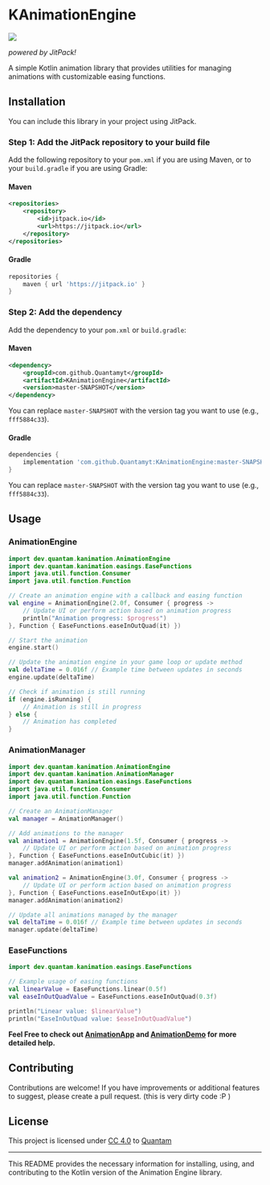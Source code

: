 # KAnimationEngine

[![](https://jitpack.io/v/Quantamyt/KAnimationEngine.svg)](https://jitpack.io/#Quantamyt/KAnimationEngine)

*powered by JitPack!*

A simple Kotlin animation library that provides utilities for managing animations with customizable easing functions.

## Installation

You can include this library in your project using JitPack.

### Step 1: Add the JitPack repository to your build file

Add the following repository to your `pom.xml` if you are using Maven, or to your `build.gradle` if you are using Gradle:

#### Maven

```xml
<repositories>
    <repository>
        <id>jitpack.io</id>
        <url>https://jitpack.io</url>
    </repository>
</repositories>
```

#### Gradle

```groovy
repositories {
    maven { url 'https://jitpack.io' }
}
```

### Step 2: Add the dependency

Add the dependency to your `pom.xml` or `build.gradle`:

#### Maven

```xml
<dependency>
    <groupId>com.github.Quantamyt</groupId>
    <artifactId>KAnimationEngine</artifactId>
    <version>master-SNAPSHOT</version>
</dependency>
```

You can replace `master-SNAPSHOT` with the version tag you want to use (e.g., `fff5884c33`).

#### Gradle

```groovy
dependencies {
    implementation 'com.github.Quantamyt:KAnimationEngine:master-SNAPSHOT'
}
```

You can replace `master-SNAPSHOT` with the version tag you want to use (e.g., `fff5884c33`).

## Usage

### AnimationEngine

```kotlin
import dev.quantam.kanimation.AnimationEngine
import dev.quantam.kanimation.easings.EaseFunctions
import java.util.function.Consumer
import java.util.function.Function

// Create an animation engine with a callback and easing function
val engine = AnimationEngine(2.0f, Consumer { progress ->
    // Update UI or perform action based on animation progress
    println("Animation progress: $progress")
}, Function { EaseFunctions.easeInOutQuad(it) })

// Start the animation
engine.start()

// Update the animation engine in your game loop or update method
val deltaTime = 0.016f // Example time between updates in seconds
engine.update(deltaTime)

// Check if animation is still running
if (engine.isRunning) {
    // Animation is still in progress
} else {
    // Animation has completed
}
```

### AnimationManager

```kotlin
import dev.quantam.kanimation.AnimationEngine
import dev.quantam.kanimation.AnimationManager
import dev.quantam.kanimation.easings.EaseFunctions
import java.util.function.Consumer
import java.util.function.Function

// Create an AnimationManager
val manager = AnimationManager()

// Add animations to the manager
val animation1 = AnimationEngine(1.5f, Consumer { progress ->
    // Update UI or perform action based on animation progress
}, Function { EaseFunctions.easeInOutCubic(it) })
manager.addAnimation(animation1)

val animation2 = AnimationEngine(3.0f, Consumer { progress ->
    // Update UI or perform action based on animation progress
}, Function { EaseFunctions.easeInOutExpo(it) })
manager.addAnimation(animation2)

// Update all animations managed by the manager
val deltaTime = 0.016f // Example time between updates in seconds
manager.update(deltaTime)
```

### EaseFunctions

```kotlin
import dev.quantam.kanimation.easings.EaseFunctions

// Example usage of easing functions
val linearValue = EaseFunctions.linear(0.5f)
val easeInOutQuadValue = EaseFunctions.easeInOutQuad(0.3f)

println("Linear value: $linearValue")
println("EaseInOutQuad value: $easeInOutQuadValue")
```

**Feel Free to check out [AnimationApp](https://github.com/Quantamyt/AnimationEngine/blob/main/src/main/java/dev/quantam/demo/AnimationApp.java) and [AnimationDemo](https://github.com/Quantamyt/AnimationEngine/blob/main/src/main/java/dev/quantam/demo/AnimationDemo.java) for more detailed help.**

## Contributing

Contributions are welcome! If you have improvements or additional features to suggest, please create a pull request. (this is very dirty code :P )

## License

This project is licensed under [CC 4.0](https://creativecommons.org/licenses/by/4.0/?ref=chooser-v1) to [Quantam](https://github.com/Quantamyt/)

---

This README provides the necessary information for installing, using, and contributing to the Kotlin version of the Animation Engine library.